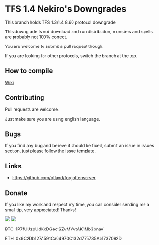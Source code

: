 # TFS 1.4 Nekiro's Downgrades

This branch holds TFS 1.3/1.4 8.60 protocol downgrade.

This downgrade is not download and run distribution, monsters and spells are probably not 100% correct.

You are welcome to submit a pull request though.

If you are looking for other protocols, switch the branch at the top.

## How to compile
[Wiki](https://github.com/otland/forgottenserver/wiki/Compiling)

## Contributing
Pull requests are welcome. 

Just make sure you are using english language.

## Bugs
If you find any bug and believe it should be fixed, submit an issue in issues section, just please follow the issue template.

## Links
* https://github.com/otland/forgottenserver

## Donate
If you like my work and respect my time, you can consider sending me a small tip, very appreciated! Thanks!

[![](https://i2.wp.com/dk-plugins.ru/wp-content/uploads/2017/06/donate-paypal-main.png)](https://www.nekiro.dev/donate)
![](https://i.imgur.com/R09srNR.png)

BTC: 1P7fUUzpUdKxDGectSZvMVvtAK1Mb3bnaV

ETH: 0x9C2Db127A591Ca04970C132d775735Ab1737092D
